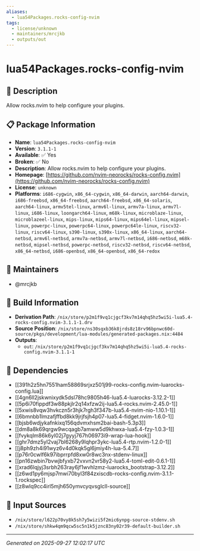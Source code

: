 ```yaml
---
aliases:
  - lua54Packages.rocks-config-nvim
tags:
  - license/unknown
  - maintainers/mrcjkb
  - outputs/out
---
```


# lua54Packages.rocks-config-nvim

## 📝 Description

Allow rocks.nvim to help configure your plugins.

## 📋 Package Information

- **Name**: `lua54Packages.rocks-config-nvim`
- **Version**: `3.1.1-1`
- **Available**: ✅ Yes
- **Broken**: ✅ No
- **Description**: Allow rocks.nvim to help configure your plugins.
- **Homepage**: [https://github.com/nvim-neorocks/rocks-config.nvim](https://github.com/nvim-neorocks/rocks-config.nvim)
- **License**: `unknown`
- **Platforms**: `i686-cygwin`, `x86_64-cygwin`, `x86_64-darwin`, `aarch64-darwin`, `i686-freebsd`, `x86_64-freebsd`, `aarch64-freebsd`, `x86_64-solaris`, `aarch64-linux`, `armv5tel-linux`, `armv6l-linux`, `armv7a-linux`, `armv7l-linux`, `i686-linux`, `loongarch64-linux`, `m68k-linux`, `microblaze-linux`, `microblazeel-linux`, `mips-linux`, `mips64-linux`, `mips64el-linux`, `mipsel-linux`, `powerpc-linux`, `powerpc64-linux`, `powerpc64le-linux`, `riscv32-linux`, `riscv64-linux`, `s390-linux`, `s390x-linux`, `x86_64-linux`, `aarch64-netbsd`, `armv6l-netbsd`, `armv7a-netbsd`, `armv7l-netbsd`, `i686-netbsd`, `m68k-netbsd`, `mipsel-netbsd`, `powerpc-netbsd`, `riscv32-netbsd`, `riscv64-netbsd`, `x86_64-netbsd`, `i686-openbsd`, `x86_64-openbsd`, `x86_64-redox`
## 👥 Maintainers

- @mrcjkb


## 🔧 Build Information

- **Derivation Path**: `/nix/store/p2m1f9vq1cjgcf3kv7m14qhq5hz5wi5i-lua5.4-rocks-config.nvim-3.1.1-1.drv`
- **Source Position**: `/nix/store/ns30sqxb36k8jrds8z18rv96bpnwc60d-source/pkgs/development/lua-modules/generated-packages.nix:4484`
- **Outputs**:
  - `out`:  `/nix/store/p2m1f9vq1cjgcf3kv7m14qhq5hz5wi5i-lua5.4-rocks-config.nvim-3.1.1-1`

## 🔗 Dependencies

- [[391h2z5hn7551ham58869srjxz501j99-rocks-config.nvim-luarocks-config.lua]]
- [[4gn6ll2jskwnixydk5dsl78hc9805h46-lua5.4-luarocks-3.12.2-1]]
- [[5p6i70fippdf3w88pkjlr2q14xfzw2ij-lua5.4-rocks.nvim-2.45.0-1]]
- [[5xwis8vqw3hvkczn5r3hjk7rgh3f347b-lua5.4-nvim-nio-1.10.1-1]]
- [[6bmnbb1lmzafjffbd8kk9jrjfsjh4p07-lua5.4-fidget.nvim-1.6.0-1]]
- [[bjsb6wdjykafnkixq156qdvmxhsm2bai-bash-5.3p3]]
- [[dm8a8k69qrgw9wcqagb7amww5d9khwxa-lua5.4-fzy-1.0.3-1]]
- [[fvykqlm86k6yl02j7gyyj767h06973i9-wrap-lua-hook]]
- [[ghr7dmz5yl2vaj7bl6268y9lqhpr3ykc-lua5.4-rtp.nvim-1.2.0-1]]
- [[j8ph9zh4i91wyz6v4d0kqk5gl6jmiy4h-lua-5.4.7]]
- [[p76r0cwlf6k97ibprrpfd8xw0r8wc3nx-stdenv-linux]]
- [[pn16zwbin7bvwjbfyxb72vxvn2vr58y2-lua5.4-toml-edit-0.6.1-1]]
- [[xrad6lqjyj3srbh263ray6jf1wvhlzmz-luarocks_bootstrap-3.12.2]]
- [[z6wd1py6mjsp7mwi70byl3f84zxiscdb-rocks-config.nvim-3.1.1-1.rockspec]]
- [[z8wlq9cc4irl5mjh650ymvcyqvsglcll-source]]

## 📁 Input Sources

- `/nix/store/l622p70vy8k5sh7y5wizi5f2mic6ynpg-source-stdenv.sh`
- `/nix/store/shkw4qm9qcw5sc5n1k5jznc83ny02r39-default-builder.sh`

---
*Generated on 2025-09-27 12:02:17 UTC*
